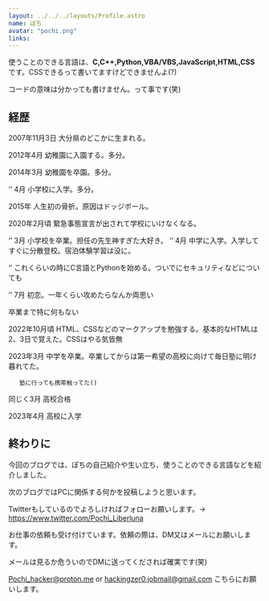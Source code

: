 ```yaml
---
layout: ../../../layouts/Profile.astro
name: ぽち
avatar: "pochi.png"
links: 
---
```

使うことのできる言語は、**C,C++,Python,VBA/VBS,JavaScript,HTML,CSS**です。CSSできるって書いてますけどできませんよ(?)

コードの意味は分かっても書けません。って事です(笑)
## 経歴
2007年11月3日 大分県のどこかに生まれる。

2012年4月 幼稚園に入園する。多分。

2014年3月 幼稚園を卒園。多分。

 ‘’  4月 小学校に入学。多分。
  
2015年 人生初の骨折。原因はドッジボール。

2020年2月頃 緊急事態宣言が出されて学校にいけなくなる。

 ‘’  3月 小学校を卒業。担任の先生神すぎた大好き。 
 ‘’  4月 中学に入学。入学してすぐに分散登校。宿泊体験学習は没に。
  
 ‘’ これくらいの時にC言語とPythonを始める。ついでにセキュリティなどについても
  
 ‘’  7月 初恋。一年くらい攻めたらなんか両思い

卒業まで特に何もない

2022年10月頃 HTML、CSSなどのマークアップを勉強する。基本的なHTMLは2、3日で覚えた。CSSはやる気皆無

2023年3月 中学を卒業。卒業してからは第一希望の高校に向けて毎日塾に明け暮れてた。

       塾に行っても携帯触ってた()
        
同じく3月 高校合格

2023年4月 高校に入学
## 終わりに
今回のブログでは、ぽちの自己紹介や生い立ち、使うことのできる言語などを紹介しました。

次のブログではPCに関係する何かを投稿しようと思います。

Twitterもしているのでよろしければフォローお願いします。→ https://www.twitter.com/Pochi_Liberluna

お仕事の依頼も受け付けています。依頼の際は、DM又はメールにお願いします。

メールは見るか危ういのでDMに送ってくだされば確実です(笑)

Pochi_hacker@proton.me or hackingzer0.jobmail@gmail.com
こちらにお願いします。
